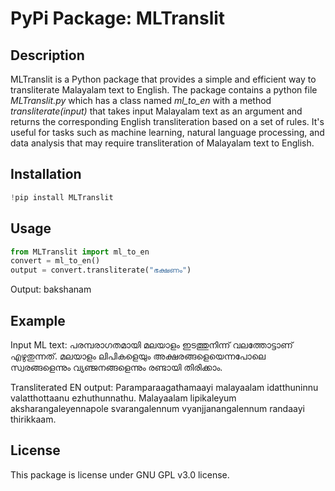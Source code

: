 # PyPi Package: MLTranslit

## Description
MLTranslit is a Python package that provides a simple and efficient way to transliterate Malayalam text to English. The package contains a python file *MLTranslit.py* which has a class named *ml_to_en* with a method *transliterate(input)* that takes input Malayalam text as an argument and returns the corresponding English transliteration based on a set of rules. It's useful for tasks such as machine learning, natural language processing, and data analysis that may require transliteration of Malayalam text to English.

## Installation
```python
!pip install MLTranslit
```

## Usage
```python
from MLTranslit import ml_to_en
convert = ml_to_en()
output = convert.transliterate("ഭക്ഷണം")
```
Output: bakshanam

## Example
Input ML text: പരമ്പരാഗതമായി മലയാളം ഇടത്തുനിന്ന് വലത്തോട്ടാണ് എഴുതുന്നത്. മലയാളം ലിപികളെയും അക്ഷരങ്ങളെയെന്നപോലെ സ്വരങ്ങളെന്നും വ്യഞ്ജനങ്ങളെന്നും രണ്ടായി തിരിക്കാം. 

Transliterated EN output: Paramparaagathamaayi malayaalam idatthuninnu valatthottaanu ezhuthunnathu. Malayaalam lipikaleyum aksharangaleyennapole svarangalennum vyanjjanangalennum randaayi thirikkaam.

## License
This package is license under GNU GPL v3.0 license. 
